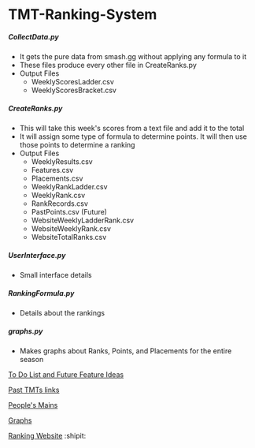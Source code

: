 # TMT-Ranking-System

 
##### CollectData.py
- It gets the pure data from smash.gg without applying any formula to it
- These files produce every other file in CreateRanks.py
- Output Files
 	- WeeklyScoresLadder.csv
 	- WeeklyScoresBracket.csv
 
##### CreateRanks.py
- This will take this week's scores from a text file and add it to the total
- It will assign some type of formula to determine points. It will then use those points to determine a ranking
- Output Files
	- WeeklyResults.csv
	- Features.csv
	- Placements.csv
	- WeeklyRankLadder.csv
	- WeeklyRank.csv
	- RankRecords.csv
	- PastPoints.csv (Future)
	- WebsiteWeeklyLadderRank.csv
	- WebsiteWeeklyRank.csv
	- WebsiteTotalRanks.csv
	


##### UserInterface.py
- Small interface details

##### RankingFormula.py
- Details about the rankings

##### graphs.py
- Makes graphs about Ranks, Points, and Placements for the entire season

 
 [To Do List and Future Feature Ideas](https://docs.google.com/document/d/1aHgE6YX5nf8FrP0W4hysDb9TuxMNkKI6R7AvGE5YeJI/edit?usp=sharing)
 
 [Past TMTs links](https://docs.google.com/document/d/1Ze3aTZklszRjjHdqVtS7hS2tbIED5M_s3A5Vy_1_P6k/edit?usp=sharing)
 
 [People's Mains](https://docs.google.com/spreadsheets/d/1Shm6NOZ2m3Pm1QA9ETA8CdUAJfbqA0Vl3DEPIoTtYrc/edit?usp=sharing)
 
 [Graphs](https://docs.google.com/document/d/1mZGRhtXdH3q-9BXAvBiqj9glfS-gsg1wG1LHA4ce_LA/edit?usp=sharing)
 
 [Ranking Website](https://ucimelee.wixsite.com/tmtmelee)
 :shipit:
 
 
